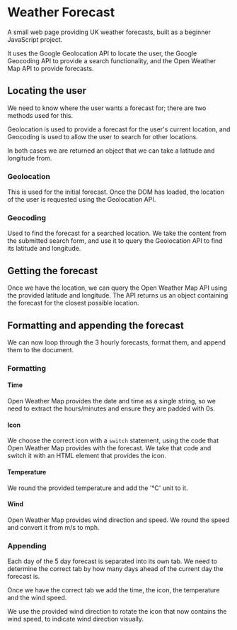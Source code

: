# Weather Forecast

A small web page providing UK weather forecasts, built as a beginner JavaScript project.

It uses the Google Geolocation API to locate the user, the Google Geocoding API to provide a search functionality, and the Open Weather Map API to provide forecasts.

## Locating the user

We need to know where the user wants a forecast for; there are two methods used for this.

Geolocation is used to provide a forecast for the user's current location, and Geocoding is used to allow the user to search for other locations.

In both cases we are returned an object that we can take a latitude and longitude from.

### Geolocation

This is used for the initial forecast. Once the DOM has loaded, the location of the user is requested using the Geolocation API.

### Geocoding

Used to find the forecast for a searched location. We take the content from the submitted search form, and use it to query the Geolocation API to find its latitude and longitude.

## Getting the forecast

Once we have the location, we can query the Open Weather Map API using the provided latitude and longitude. The API returns us an object containing the forecast for the closest possible location.

## Formatting and appending the forecast

We can now loop through the 3 hourly forecasts, format them, and append them to the document.

### Formatting

#### Time

Open Weather Map provides the date and time as a single string, so we need to extract the hours/minutes and ensure they are padded with 0s.

#### Icon

We choose the correct icon with a `switch` statement, using the code that Open Weather Map provides with the forecast. We take that code and switch it with an HTML element that provides the icon.

#### Temperature

We round the provided temperature and add the '°C' unit to it.

#### Wind

Open Weather Map provides wind direction and speed. We round the speed and convert it from m/s to mph.

### Appending

Each day of the 5 day forecast is separated into its own tab. We need to determine the correct tab by how many days ahead of the current day the forecast is.

Once we have the correct tab we add the time, the icon, the temperature and the wind speed.

We use the provided wind direction to rotate the icon that now contains the wind speed, to indicate wind direction visually.
